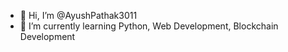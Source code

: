 - 👋 Hi, I’m @AyushPathak3011
- 🌱 I’m currently learning Python, Web Development, Blockchain Development


<!---
AyushPathak3011/AyushPathak3011 is a ✨ special ✨ repository because its `README.md` (this file) appears on your GitHub profile.
You can click the Preview link to take a look at your changes.
--->

